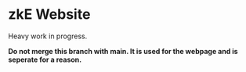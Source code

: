 # zkE Website
Heavy work in progress.

**Do not merge this branch with main. It is used for the webpage and is seperate for a reason.**
